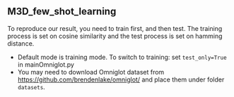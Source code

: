 ## M3D_few_shot_learning

To reproduce our result, you need to train first, and then test. The training process is set on cosine similarity and the test process is set on hamming distance.
* Default mode is training mode. To switch to training: set `test_only=True` in mainOmniglot.py
* You may need to download Omniglot dataset from https://github.com/brendenlake/omniglot/ and place them under folder `datasets`.